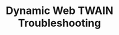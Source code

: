 ---
layout: default-layout
needAutoGenerateSidebar: true
title: Dynamic Web TWAIN Troubleshooting
keywords: Dynamic Web TWAIN, Documentation, Troubleshooting
breadcrumbText: Troubleshooting
description: Dynamic Web TWAIN SDK Documentation Troubleshooting Index Page
---